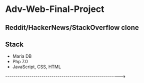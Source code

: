 # Adv-Web-Final-Project

## Reddit/HackerNews/StackOverflow clone

## Stack

- Maria DB
- Php 7.0
- JavaScript, CSS, HTML

--------------------------------------------------------->
